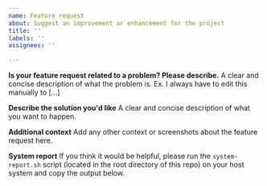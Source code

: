 ```yaml
---
name: Feature request
about: Suggest an improvement or enhancement for the project
title: ''
labels: ''
assignees: ''

---
```


**Is your feature request related to a problem? Please describe.**
A clear and concise description of what the problem is. Ex. I always have to edit this manually to [...]

**Describe the solution you'd like**
A clear and concise description of what you want to happen.

**Additional context**
Add any other context or screenshots about the feature request here.

**System report**
If you think it would be helpful, please run the `system-report.sh` script (located in the root directory of this repo) on your host system and copy the output below.
